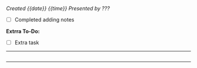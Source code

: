 *Created {{date}} {{time}}*
*Presented by ???*
- [ ] Completed adding notes

**Extrra To-Do:**
- [ ] Extra task
---
```toc
```
---
